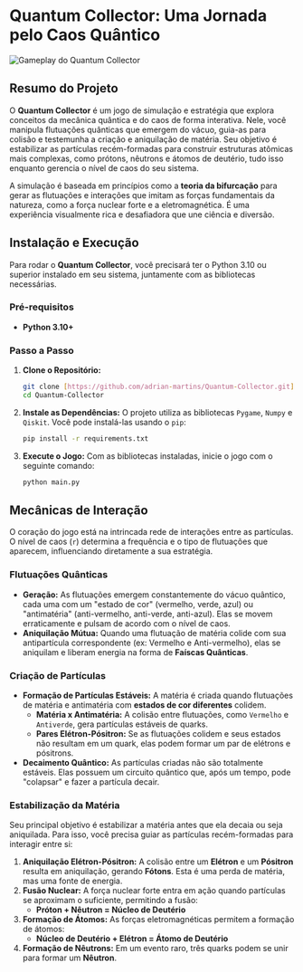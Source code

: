 # Quantum Collector: Uma Jornada pelo Caos Quântico

![Gameplay do Quantum Collector](https://raw.githubusercontent.com/adrian-martins/Quantum-Collector/main/docs/gameplay.gif)

## Resumo do Projeto

O **Quantum Collector** é um jogo de simulação e estratégia que explora conceitos da mecânica quântica e do caos de forma interativa. Nele, você manipula flutuações quânticas que emergem do vácuo, guia-as para colisão e testemunha a criação e aniquilação de matéria. Seu objetivo é estabilizar as partículas recém-formadas para construir estruturas atômicas mais complexas, como prótons, nêutrons e átomos de deutério, tudo isso enquanto gerencia o nível de caos do seu sistema.

A simulação é baseada em princípios como a **teoria da bifurcação** para gerar as flutuações e interações que imitam as forças fundamentais da natureza, como a força nuclear forte e a eletromagnética. É uma experiência visualmente rica e desafiadora que une ciência e diversão.

## Instalação e Execução

Para rodar o **Quantum Collector**, você precisará ter o Python 3.10 ou superior instalado em seu sistema, juntamente com as bibliotecas necessárias.

### Pré-requisitos
* **Python 3.10+**

### Passo a Passo

1.  **Clone o Repositório:**
    ```bash
    git clone [https://github.com/adrian-martins/Quantum-Collector.git](https://github.com/adrian-martins/Quantum-Collector.git)
    cd Quantum-Collector
    ```

2.  **Instale as Dependências:**
    O projeto utiliza as bibliotecas `Pygame`, `Numpy` e `Qiskit`. Você pode instalá-las usando o `pip`:
    ```bash
    pip install -r requirements.txt
    ```

3.  **Execute o Jogo:**
    Com as bibliotecas instaladas, inicie o jogo com o seguinte comando:
    ```bash
    python main.py
    ```

## Mecânicas de Interação

O coração do jogo está na intrincada rede de interações entre as partículas. O nível de caos (`r`) determina a frequência e o tipo de flutuações que aparecem, influenciando diretamente a sua estratégia.

### Flutuações Quânticas

* **Geração:** As flutuações emergem constantemente do vácuo quântico, cada uma com um "estado de cor" (vermelho, verde, azul) ou "antimatéria" (anti-vermelho, anti-verde, anti-azul). Elas se movem erraticamente e pulsam de acordo com o nível de caos.
* **Aniquilação Mútua:** Quando uma flutuação de matéria colide com sua antipartícula correspondente (ex: Vermelho e Anti-vermelho), elas se aniquilam e liberam energia na forma de **Faíscas Quânticas**.

### Criação de Partículas

* **Formação de Partículas Estáveis:** A matéria é criada quando flutuações de matéria e antimatéria com **estados de cor diferentes** colidem.
    * **Matéria x Antimatéria:** A colisão entre flutuações, como `Vermelho` e `Antiverde`, gera partículas estáveis de quarks.
    * **Pares Elétron-Pósitron:** Se as flutuações colidem e seus estados não resultam em um quark, elas podem formar um par de elétrons e pósitrons.
* **Decaimento Quântico:** As partículas criadas não são totalmente estáveis. Elas possuem um circuito quântico que, após um tempo, pode "colapsar" e fazer a partícula decair.

### Estabilização da Matéria

Seu principal objetivo é estabilizar a matéria antes que ela decaia ou seja aniquilada. Para isso, você precisa guiar as partículas recém-formadas para interagir entre si:

1.  **Aniquilação Elétron-Pósitron:** A colisão entre um **Elétron** e um **Pósitron** resulta em aniquilação, gerando **Fótons**. Esta é uma perda de matéria, mas uma fonte de energia.
2.  **Fusão Nuclear:** A força nuclear forte entra em ação quando partículas se aproximam o suficiente, permitindo a fusão:
    * **Próton + Nêutron = Núcleo de Deutério**
3.  **Formação de Átomos:** As forças eletromagnéticas permitem a formação de átomos:
    * **Núcleo de Deutério + Elétron = Átomo de Deutério**
4.  **Formação de Nêutrons:** Em um evento raro, três quarks podem se unir para formar um **Nêutron**.